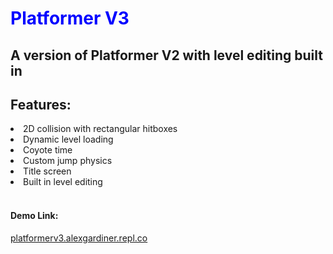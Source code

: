<h1 style="color:blue">Platformer V3</h1>
<h2>A version of Platformer V2 with level editing built in</h2>

<h2>Features:</h2>
<li>2D collision with rectangular hitboxes</li>
<li>Dynamic level loading</li>
<li>Coyote time</li>
<li>Custom jump physics</li>
<li>Title screen</li>
<li>Built in level editing</li>
<br>
<h4>Demo Link:</h4>
<a href="https://platformerv3.alexgardiner.repl.co">platformerv3.alexgardiner.repl.co</a>
<br>
